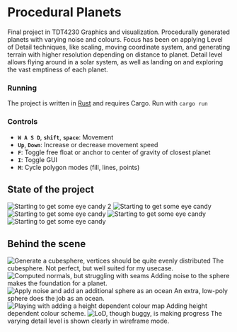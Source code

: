 # Procedural Planets

Final project in TDT4230 Graphics and visualization. Procedurally generated planets with varying noise and colours. Focus has been on applying Level of Detail techniques, like scaling, moving coordinate system, and generating terrain with higher resolution depending on distance to planet. Detail level allows flying around in a solar system, as well as landing on and exploring the vast emptiness of each planet.

### Running

The project is written in [Rust](https://rust-lang.org) and requires Cargo. Run with `cargo run`

### Controls

* **`W A S D`**, **`shift`**, **`space`**: Movement
* **`Up`**, **`Down`**: Increase or decrease movement speed
* **`F`**: Toggle free float or anchor to center of gravity of closest planet
* **`I`**: Toggle GUI
* **`M`**: Cycle polygon modes (fill, lines, points)

## State of the project


![Starting to get some eye candy 2](report/images/solar-system-from-outer-rim.png)
![Starting to get some eye candy](report/images/correctly-lit0.png)
![Starting to get some eye candy](report/images/view-from-sun1.png)
![Starting to get some eye candy](report/images/view-from-blue1.png)
![Starting to get some eye candy](report/images/blue-from-moon.png)

## Behind the scene

![Generate a cubesphere, vertices should be quite evenly distributed](report/images/cubesphere-wf.png)
The cubesphere. Not perfect, but well suited for my usecase.
![Computed normals, but struggling with seams](report/images/cubesphere-w-noise-normal-seam.png)
Adding noise to the sphere makes the foundation for a planet.
![Apply noise and add an additional sphere as an ocean](report/images/red-planet-w-ocean.png)
An extra, low-poly sphere does the job as an ocean.
![Playing with adding a height dependent colour map](report/images/planet-w-cheated-heightmap.png)
Adding height dependent colour scheme.
![LoD, though buggy, is making progress](report/images/lod-wireframes.png)
The varying detail level is shown clearly in wireframe mode.
